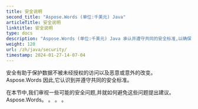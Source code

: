 ```yaml
---
title: 安全说明
second_title: "Aspose.Words (单位:千美元) Java"
articleTitle: 安全说明
linktitle: 安全说明
type: docs
description: "Aspose.Words (单位:千美元) Java 承认并遵守共同的安全标准,以确保高水平的数据安全。 审视可能的安全问题以及如何避免这些问题的建议。"
weight: 120
url: /zh/java/security/
timestamp: 2024-01-27-14-07-04
---
```


安全有助于保护数据不被未经授权的访问以及恶意或意外的改变。 Aspose.Words 因此,它认识到并遵守共同的安全标准。

在本节中,我们审视一些可能的安全问题,并就如何避免这些问题提出建议。 Aspose.Words。 。 。 。
